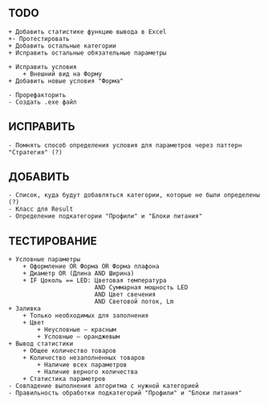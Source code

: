 ## TODO
    + Добавить статистике функцию вывода в Excel
    +- Протестировать
    + Добавить остальные категории
    + Исправить остальные обязательные параметры

    + Исправить условия
        + Внешний вид на Форму
    + Добавить новые условия "Форма"
        
    - Прорефакторить
    - Создать .exe файл

## ИСПРАВИТЬ
    - Помнять способ определения условия для параметров через паттерн "Стратегия" (?)

## ДОБАВИТЬ
    - Список, куда будут добавляться категории, которые не были определены (?)
    - Класс для Result
    - Определение подкатегории "Профили" и "Блоки питания"

## ТЕСТИРОВАНИЕ
    + Условные параметры
        + Оформление OR Форма OR Форма плафона
        + Диаметр OR (Длина AND Ширина)
        + IF Цоколь == LED: Цветовая температура
                            AND Суммарная мощность LED
                            AND Цвет свечения
                            AND Световой поток, Lm
    + Заливка
        + Только необходимых для заполнения
        + Цвет
            + Неусловные — красным
            + Условные — оранджевым
    + Вывод статистики
        + Общее количество товаров
        + Количество незаполненных товаров
            + Наличие всех параметров
            + Наличие верного количества
        + Статистика параметров
    - Совпадение выполнения алгоритма с нужной категорией
    - Правильность обработки подкатегорий "Профили" и "Блоки питания"